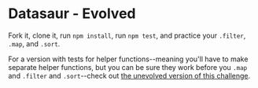 # Datasaur - Evolved

Fork it, clone it, run `npm install`, run `npm test`, and practice your `.filter`, `.map`, and `.sort`.

For a version with tests for helper functions--meaning you'll have to make separate helper functions, but you can be sure they work before you `.map` and `.filter` and `.sort`--check out [the unevolved version of this challenge](https://github.com/abbreviatedman/datasaur).
